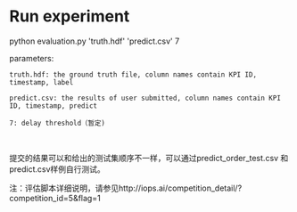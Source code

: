 # Run experiment

python evaluation.py 'truth.hdf' 'predict.csv' 7

parameters:

    truth.hdf: the ground truth file, column names contain KPI ID, timestamp, label

    predict.csv: the results of user submitted, column names contain KPI ID, timestamp, predict
    
    7: delay threshold（暂定)
    

提交的结果可以和给出的测试集顺序不一样，可以通过predict_order_test.csv 和 predict.csv样例自行测试。

注：评估脚本详细说明，请参见http://iops.ai/competition_detail/?competition_id=5&flag=1
    


